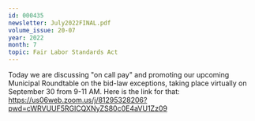```yaml
---
id: 000435
newsletter: July2022FINAL.pdf
volume_issue: 20-07
year: 2022
month: 7
topic: Fair Labor Standards Act
---
```


Today we are discussing "on call pay" and promoting our upcoming Municipal Roundtable on the bid-law exceptions, taking place virtually on September 30 from 9-11 AM. Here is the link for that: https://us06web.zoom.us/j/81295328206?pwd=cWRVUUF5RGlCQXNyZS80c0E4aVU1Zz09